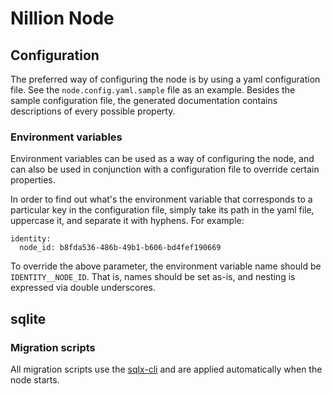 # Nillion Node

## Configuration

The preferred way of configuring the node is by using a yaml configuration file. See the `node.config.yaml.sample`
file as an example. Besides the sample configuration file, the generated documentation contains descriptions of
every possible property.

### Environment variables

Environment variables can be used as a way of configuring the node, and can also be used in conjunction
with a configuration file to override certain properties.

In order to find out what's the environment variable that corresponds to a particular key in the configuration file,
simply take its path in the yaml file, uppercase it, and separate it with hyphens. For example:

```
identity:
  node_id: b8fda536-486b-49b1-b606-bd4fef190669
```

To override the above parameter, the environment variable name should be `IDENTITY__NODE_ID`. That is, names should
be set as-is, and nesting is expressed via double underscores.

## sqlite

### Migration scripts

All migration scripts use the [sqlx-cli](https://github.com/launchbadge/sqlx/blob/main/sqlx-cli/README.md) and are
applied automatically when the node starts.




